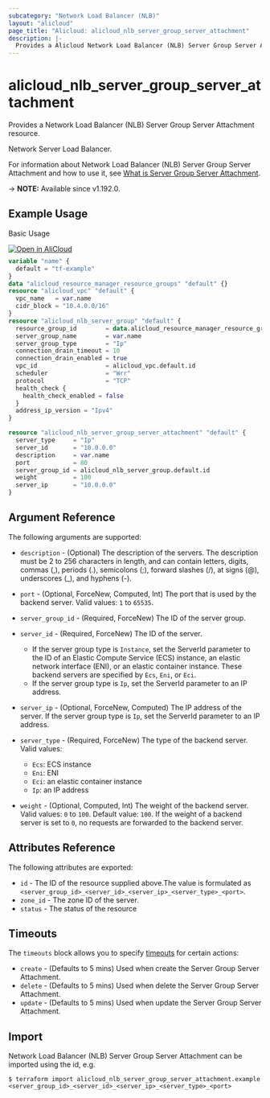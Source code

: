 ```yaml
---
subcategory: "Network Load Balancer (NLB)"
layout: "alicloud"
page_title: "Alicloud: alicloud_nlb_server_group_server_attachment"
description: |-
  Provides a Alicloud Network Load Balancer (NLB) Server Group Server Attachment resource.
---
```


# alicloud_nlb_server_group_server_attachment

Provides a Network Load Balancer (NLB) Server Group Server Attachment resource.

Network Server Load Balancer.

For information about Network Load Balancer (NLB) Server Group Server Attachment and how to use it, see [What is Server Group Server Attachment](https://www.alibabacloud.com/help/en/server-load-balancer/latest/addserverstoservergroup-nlb).

-> **NOTE:** Available since v1.192.0.

## Example Usage

Basic Usage

<div style="display: block;margin-bottom: 40px;"><div class="oics-button" style="float: right;position: absolute;margin-bottom: 10px;">
  <a href="https://api.aliyun.com/terraform?resource=alicloud_nlb_server_group_server_attachment&exampleId=ffa2f87b-bb7e-88db-35f8-c60fb4ceb528baba2e78&activeTab=example&spm=docs.r.nlb_server_group_server_attachment.0.ffa2f87bbb&intl_lang=EN_US" target="_blank">
    <img alt="Open in AliCloud" src="https://img.alicdn.com/imgextra/i1/O1CN01hjjqXv1uYUlY56FyX_!!6000000006049-55-tps-254-36.svg" style="max-height: 44px; max-width: 100%;">
  </a>
</div></div>

```terraform
variable "name" {
  default = "tf-example"
}
data "alicloud_resource_manager_resource_groups" "default" {}
resource "alicloud_vpc" "default" {
  vpc_name   = var.name
  cidr_block = "10.4.0.0/16"
}
resource "alicloud_nlb_server_group" "default" {
  resource_group_id        = data.alicloud_resource_manager_resource_groups.default.ids.0
  server_group_name        = var.name
  server_group_type        = "Ip"
  connection_drain_timeout = 10
  connection_drain_enabled = true
  vpc_id                   = alicloud_vpc.default.id
  scheduler                = "Wrr"
  protocol                 = "TCP"
  health_check {
    health_check_enabled = false
  }
  address_ip_version = "Ipv4"
}

resource "alicloud_nlb_server_group_server_attachment" "default" {
  server_type     = "Ip"
  server_id       = "10.0.0.0"
  description     = var.name
  port            = 80
  server_group_id = alicloud_nlb_server_group.default.id
  weight          = 100
  server_ip       = "10.0.0.0"
}
```

## Argument Reference

The following arguments are supported:
* `description` - (Optional) The description of the servers.
The description must be 2 to 256 characters in length, and can contain letters, digits, commas (,), periods (.), semicolons (;), forward slashes (/), at signs (@), underscores (\_), and hyphens (-).
* `port` - (Optional, ForceNew, Computed, Int) The port that is used by the backend server. Valid values: `1` to `65535`.
* `server_group_id` - (Required, ForceNew) The ID of the server group.
* `server_id` - (Required, ForceNew) The ID of the server.

  - If the server group type is `Instance`, set the ServerId parameter to the ID of an Elastic Compute Service (ECS) instance, an elastic network interface (ENI), or an elastic container instance. These backend servers are specified by `Ecs`, `Eni`, or `Eci`.
  - If the server group type is `Ip`, set the ServerId parameter to an IP address.
* `server_ip` - (Optional, ForceNew, Computed) The IP address of the server. If the server group type is `Ip`, set the ServerId parameter to an IP address.
* `server_type` - (Required, ForceNew) The type of the backend server. Valid values:

  - `Ecs`: ECS instance
  - `Eni`: ENI
  - `Eci`: an elastic container instance
  - `Ip`: an IP address
* `weight` - (Optional, Computed, Int) The weight of the backend server. Valid values: `0` to `100`. Default value: `100`. If the weight of a backend server is set to `0`, no requests are forwarded to the backend server.


## Attributes Reference

The following attributes are exported:
* `id` - The ID of the resource supplied above.The value is formulated as `<server_group_id>_<server_id>_<server_ip>_<server_type>_<port>`.
* `zone_id` - The zone ID of the server.
* `status` - The status of the resource

## Timeouts

The `timeouts` block allows you to specify [timeouts](https://developer.hashicorp.com/terraform/language/resources/syntax#operation-timeouts) for certain actions:
* `create` - (Defaults to 5 mins) Used when create the Server Group Server Attachment.
* `delete` - (Defaults to 5 mins) Used when delete the Server Group Server Attachment.
* `update` - (Defaults to 5 mins) Used when update the Server Group Server Attachment.

## Import

Network Load Balancer (NLB) Server Group Server Attachment can be imported using the id, e.g.

```shell
$ terraform import alicloud_nlb_server_group_server_attachment.example <server_group_id>_<server_id>_<server_ip>_<server_type>_<port>
```